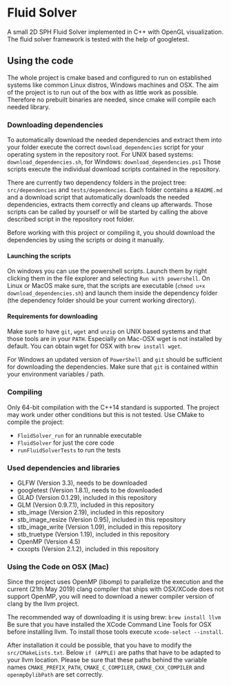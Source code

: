 # Fluid Solver
A small 2D SPH Fluid Solver implemented in C++ with OpenGL visualization. The fluid solver framework is tested with the
help of googletest.

## Using the code
The whole project is cmake based and configured to run on established systems like common Linux distros, Windows machines
and OSX. The aim of the project is to run out of the box with as little work as possible.
Therefore no prebuilt binaries are needed, since cmake will compile each needed library.

### Downloading dependencies

To automatically download the needed dependencies and extract them into your folder execute the correct `download_dependencies` script
for your operating system in the repository root.
For UNIX based systems: `download_dependencies.sh`, for Windows: `download_dependencies.ps1`
Those scripts execute the individual download scripts contained in the repository.

There are currently two dependency folders in the project tree: `src/dependencies` and `tests/dependencies`.
Each folder contains a `README.md` and a download script that automatically downloads the needed dependencies, extracts them correctly
and cleans up afterwards. Those scripts can be called by yourself or will be started by calling the above described script
in the repository root folder.

Before working with this project or compiling it, you should download the dependencies by using the scripts or doing it manually.

#### Launching the scripts
On windows you can use the powershell scripts. Launch them by right clicking them in the file explorer and selecting
`Run with powershell`.
On Linux or MacOS make sure, that the scripts are executable (`chmod u+x download_dependencies.sh`) and launch them inside the dependency folder (the dependency
folder should be your current working directory).

#### Requirements for downloading
Make sure to have `git`, `wget` and `unzip` on UNIX based systems and that those tools are in your `PATH`.
Especially on Mac-OSX wget is not installed by default. You can obtain wget for OSX with `brew install wget`.

For Windows an updated version of `PowerShell` and `git` should be sufficient for downloading the dependencies.
Make sure that `git` is contained within your environment variables / path.

### Compiling
Only 64-bit compilation with the C++14 standard is supported. The project may work under other conditions but this is not tested.
Use CMake to compile the project:
- `FluidSolver_run` for an runnable executable
- `FluidSolver` for just the core code
- `runFluidSolverTests` to run the tests

### Used dependencies and libraries

- GLFW (Version 3.3), needs to be downloaded
- googletest (Version 1.8.1), needs to be downloaded
- GLAD (Version 0.1.29), included in this repository
- GLM (Version 0.9.7.1), included in this repository
- stb_image (Version 2.19), included in this repository
- stb_image_resize (Version 0.95), included in this repository
- stb_image_write (Version 1.09), included in this repository
- stb_truetype (Version 1.19), included in this repository
- OpenMP (Version 4.5)
- cxxopts (Version 2.1.2), included in this repository

### Using the Code on OSX (Mac)
Since the project uses OpenMP (libomp) to parallelize the execution and the current
(21th May 2019) clang compiler that ships with OSX/XCode does not support OpenMP, you
will need to download a newer compiler version of clang by the llvm project.

The recommended way of downloading it is using brew: `brew install llvm`
Be sure that you have installed the XCode Command Line Tools for OSX before installing llvm.
To install those tools execute `xcode-select --install`.

After installation it could be possible, that you have to modify the `src/CMakeLists.txt`.
Below `if (APPLE)` are paths that have to be adapted to your llvm location.
Please be sure that these paths behind the variable names `CMAKE_PREFIX_PATH`, `CMAKE_C_COMPILER`, `CMAKE_CXX_COMPILER` and `openmpDylibPath` are set correctly.